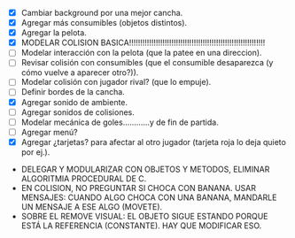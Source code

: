 - [X] Cambiar background por una mejor cancha.
- [X] Agregar más consumibles (objetos distintos).
- [X] Agregar la pelota.
- [X] MODELAR COLISION BASICA!!!!!!!!!!!!!!!!!!!!!!!!!!!!!!!!!!!!!!!!!!!!!!!!!!!!!!!!!!!!!
- [ ] Modelar interacción con la pelota (que la patee en una direccion).
- [ ] Revisar colisión con consumibles (que el consumible desaparezca (y cómo vuelve a aparecer otro?)). 
- [ ] Modelar colisión con jugador rival? (que lo empuje).
- [ ] Definir bordes de la cancha.
- [X] Agregar sonido de ambiente.
- [ ] Agregar sonidos de colisiones.
- [ ] Modelar mecánica de goles............y de fin de partida.
- [ ] Agregar menú?
- [X] Agregar ¿tarjetas? para afectar al otro jugador (tarjeta roja lo deja quieto por ej.).
- DELEGAR Y MODULARIZAR CON OBJETOS Y METODOS, ELIMINAR ALGORITMIA PROCEDURAL DE C.
- EN COLISION, NO PREGUNTAR SI CHOCA CON BANANA. USAR MENSAJES: CUANDO ALGO CHOCA CON UNA BANANA, MANDARLE UN MENSAJE
  A ESE ALGO (MOVETE).
- SOBRE EL REMOVE VISUAL: EL OBJETO SIGUE ESTANDO PORQUE ESTÁ LA REFERENCIA (CONSTANTE). HAY QUE MODIFICAR ESO.